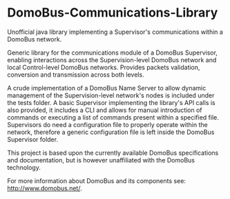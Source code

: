 # DomoBus-Communications-Library
Unofficial java library implementing a Supervisor's communications within a DomoBus network.

Generic library for the communications module of a DomoBus Supervisor,
enabling interactions across the Supervision-level DomoBus network and
local Control-level DomoBus networks.
Provides packets validation, conversion and transmission across both levels.

A crude implementation of a DomoBus Name Server to allow dynamic management
of the Supervision-level network's nodes is included under the tests folder.
A basic Supervisor implementing the library's API calls is also provided, 
it includes a CLI and allows for manual introduction of commands or executing
a list of commands present within a specified file. Supervisors do need a
configuration file to properly operate within the network, therefore a generic
configuration file is left inside the DomoBus Supervisor folder.


This project is based upon the currently available DomoBus specifications and documentation, but is however unaffiliated with the DomoBus technology.

For more information about DomoBus and its components see: http://www.domobus.net/.
